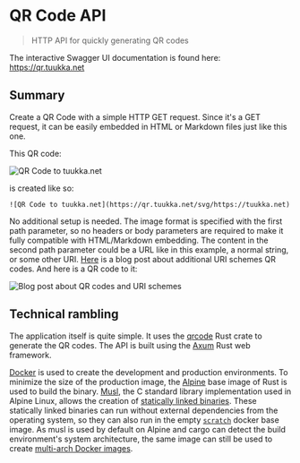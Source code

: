 # QR Code API

> HTTP API for quickly generating QR codes

The interactive Swagger UI documentation is found here: https://qr.tuukka.net
## Summary

Create a QR Code with a simple HTTP GET request. Since it's a GET request, it can be easily embedded in HTML or Markdown files just like this one.

This QR code:

![QR Code to tuukka.net](https://qr.tuukka.net/svg/https://tuukka.net)

is created like so:

`![QR Code to tuukka.net](https://qr.tuukka.net/svg/https://tuukka.net)`

No additional setup is needed. The image format is specified with the first path parameter, so no headers or body parameters are required to make it fully compatible with HTML/Markdown embedding. The content in the second path parameter could be a URL like in this example, a normal string, or some other URI. [Here](https://www.webfx.com/blog/web-design/qr-codes-uri-schemes/) is a blog post about additional URI schemes QR codes. And here is a QR code to it:

![Blog post about QR codes and URI schemes](https://qr.tuukka.net/svg/https://www.webfx.com/blog/web-design/qr-codes-uri-schemes/)

## Technical rambling

The application itself is quite simple. It uses the [qrcode](https://crates.io/crates/qrcode) Rust crate to generate the QR codes. The API is built using the [Axum](https://crates.io/crates/axum) Rust web framework.

[Docker](https://www.docker.com) is used to create the development and production environments. To minimize the size of the production image, the [Alpine](https://en.m.wikipedia.org/wiki/Alpine_Linux) base image of Rust is used to build the binary. [Musl](https://en.m.wikipedia.org/wiki/Musl), the C standard library implementation used in Alpine Linux, allows the creation of [statically linked binaries](https://en.m.wikipedia.org/wiki/Static_build). These statically linked binaries can run without external dependencies from the operating system, so they can also run in the empty [`scratch`](https://hub.docker.com/_/scratch/) docker base image. As musl is used by default on Alpine and cargo can detect the build environment's system architecture, the same image can still be used to create [multi-arch Docker images](https://docs.docker.com/build/building/multi-platform/).
